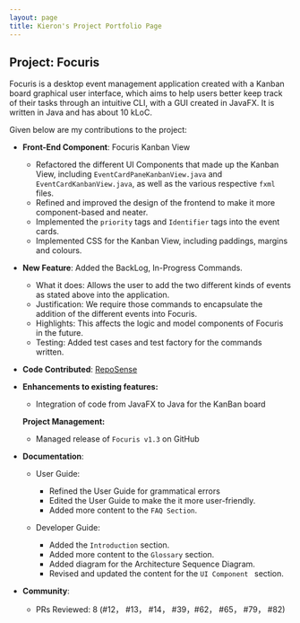 ```yaml
---
layout: page
title: Kieron's Project Portfolio Page
---
```


## Project: Focuris

Focuris is a desktop event management application created with a Kanban board graphical user interface, which aims to help users better keep track of their tasks through an intuitive CLI, with a GUI created in JavaFX. It is written in Java and has about 10 kLoC.

Given below are my contributions to the project:

- **Front-End Component**: Focuris Kanban View 
  - Refactored the different UI Components that made up the Kanban View, including `EventCardPaneKanbanView.java` and 
  `EventCardKanbanView.java`, as well as the various respective `fxml` files.
  - Refined and improved the design of the frontend to make it more component-based and neater.
  - Implemented the `priority` tags and `Identifier` tags into the event cards.
  - Implemented CSS for the Kanban View, including paddings, margins and colours.

- **New Feature**: Added the BackLog, In-Progress Commands.

  - What it does: Allows the user to add the two different kinds of events as stated above into the application.
  - Justification: We require those commands to encapsulate the addition of the different events into Focuris.
  - Highlights: This affects the logic and model components of Focuris in the future.
  - Testing: Added test cases and test factory for the commands written.

- **Code Contributed**: [RepoSense](https://nus-cs2103-ay2021s2.github.io/tp-dashboard/?search=kieron&sort=groupTitle&sortWithin=title&since=2021-02-19&timeframe=commit&mergegroup=&groupSelect=groupByRepos&breakdown=false&tabOpen=true&tabType=zoom&zA=kieron560&zR=AY2021S2-CS2103T-W15-4%2Ftp%5Bmaster%5D&zACS=105&zS=2021-02-19&zFS=kieron&zU=2021-04-09&zMG=undefined&zFTF=commit&zFGS=groupByRepos&zFR=false)

- **Enhancements to existing features:**

  - Integration of code from JavaFX to Java for the KanBan board

  **Project Management:**
  
  - Managed release of `Focuris v1.3` on GitHub

- **Documentation**:

  - User Guide:
    - Refined the User Guide for grammatical errors
    - Edited the User Guide to make the it more user-friendly.
    - Added more content to the `FAQ Section`.
    
  - Developer Guide:
    - Added the `Introduction` section.
    - Added more content to the `Glossary` section.
    - Added diagram for the Architecture Sequence Diagram.
    - Revised and updated the content for the `UI Component ` section.

- **Community**:
  - PRs Reviewed: 8 (#12， #13， #14， #39，#62， #65， #79， #82)
